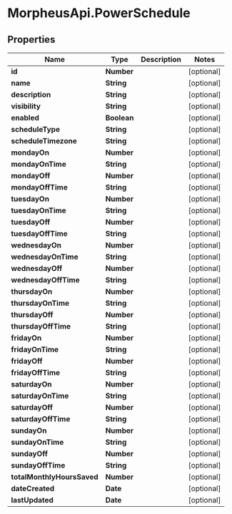 # MorpheusApi.PowerSchedule

## Properties

Name | Type | Description | Notes
------------ | ------------- | ------------- | -------------
**id** | **Number** |  | [optional] 
**name** | **String** |  | [optional] 
**description** | **String** |  | [optional] 
**visibility** | **String** |  | [optional] 
**enabled** | **Boolean** |  | [optional] 
**scheduleType** | **String** |  | [optional] 
**scheduleTimezone** | **String** |  | [optional] 
**mondayOn** | **Number** |  | [optional] 
**mondayOnTime** | **String** |  | [optional] 
**mondayOff** | **Number** |  | [optional] 
**mondayOffTime** | **String** |  | [optional] 
**tuesdayOn** | **Number** |  | [optional] 
**tuesdayOnTime** | **String** |  | [optional] 
**tuesdayOff** | **Number** |  | [optional] 
**tuesdayOffTime** | **String** |  | [optional] 
**wednesdayOn** | **Number** |  | [optional] 
**wednesdayOnTime** | **String** |  | [optional] 
**wednesdayOff** | **Number** |  | [optional] 
**wednesdayOffTime** | **String** |  | [optional] 
**thursdayOn** | **Number** |  | [optional] 
**thursdayOnTime** | **String** |  | [optional] 
**thursdayOff** | **Number** |  | [optional] 
**thursdayOffTime** | **String** |  | [optional] 
**fridayOn** | **Number** |  | [optional] 
**fridayOnTime** | **String** |  | [optional] 
**fridayOff** | **Number** |  | [optional] 
**fridayOffTime** | **String** |  | [optional] 
**saturdayOn** | **Number** |  | [optional] 
**saturdayOnTime** | **String** |  | [optional] 
**saturdayOff** | **Number** |  | [optional] 
**saturdayOffTime** | **String** |  | [optional] 
**sundayOn** | **Number** |  | [optional] 
**sundayOnTime** | **String** |  | [optional] 
**sundayOff** | **Number** |  | [optional] 
**sundayOffTime** | **String** |  | [optional] 
**totalMonthlyHoursSaved** | **Number** |  | [optional] 
**dateCreated** | **Date** |  | [optional] 
**lastUpdated** | **Date** |  | [optional] 


